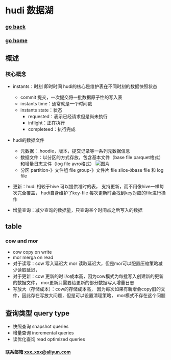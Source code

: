 # hudi 数据湖
### [go back](/x2q/starRocks/starRocks)      
### [go home](/x2q)    
## 概述
### 核心概念
+ instants：时刻 即时时间 hudi的核心是维护表在不同时刻的数据快照状态
  + commit 提交，一次提交将一批数据原子性的写入表
  + instants time：通常就是一个时间戳
  + instants state：状态
    + requested：表示已经请求但是尚未执行
    + inflight：正在执行
    + completeed：执行完成
+ hudi的数据文件
  + 元数据：.hoodie，版本，提交记录等一系列元数据信息
  + 数据文件：以分区的方式存放，包含基本文件（base file parquet格式）和增量日志文件（log file avro格式）
![图片](/static/img/hudi01.jpeg)
  + 分区 partition-》文件组 file group-》文件片 file slice-》base file 和 log file




+ 更新：hudi 相较于hive 可以提供准时的表， 支持更新，而不用像hive一样每次完全覆盖， hudi自身维护了key-file
每次更新时会找到key对应的file进行操作
+ 增量查询：减少查询的数据量，只查询某个时间点之后写入的数据

## table 
### cow and mor
+ cow  copy on write
+ mor  merga on read
+ 对于读写：cow 写入延迟大  mor 读取延迟大，但是mor可以配置压缩策略减少读取延迟， 
+ 对于更新：cow 更新的时 i/o成本高，因为cow模式为每批写入创建新的更新的数据文件， mor更新只需要给更新的部分数据写入增量日志
+ 写放大（存储成本）：cow的存储成本高， 因为每次如果有新增会copy旧的文件，因此存在写放大问题，但是可以设置清理策略，
mor模式不存在这个问题
## 查询类型 query type
+ 快照查询 snapshot queries
+ 增量查询 incremental queries
+ 读优化查询 read optimized queries


  

#### 联系邮箱 xxx_xxx@aliyun.com

